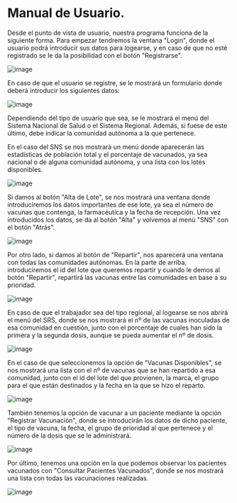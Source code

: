# Manual de Usuario.

Desde el punto de vista de usuario, nuestra programa funciona de la siguiente forma.
Para empezar tendremos la ventana "Login", donde el usuario podrá introducir sus datos para logearse, y en caso de que no esté registrado
se le da la posibilidad con el botón "Registrarse".

![image](https://user-images.githubusercontent.com/90713138/146956793-aa1710aa-3101-441a-8f37-4c58c3b9e704.png)


En caso de que el usuario se registre, se le mostrará un formulario donde deberá introducir los siguientes datos:

![image](https://user-images.githubusercontent.com/90713138/146956960-98d22de4-049a-485d-af84-830ea886a596.png)

Dependiendo del tipo de usuario que sea, se le mostrará el menú del Sistema Nacional de Salud o el Sistema Regional. Además, si fuese de este último, debe indicar
la comunidad autónoma a la que pertenece. 

En el caso del SNS se nos mostrará un menú donde aparecerán las estadísticas de población total y el porcentaje de vacunados, ya sea nacional o de 
alguna comunidad autónoma, y una lista con los lotes disponibles. 

![image](https://user-images.githubusercontent.com/90713138/146982530-21cf380c-47d4-43e7-b472-d3cd40fcd17b.png)



Si damos al botón "Alta de Lote", se nos mostrará una ventana donde introduciremos los datos importantes de ese lote, ya sea el número de
vacunas que contenga, la farmacéutica y la fecha de recepción. Una vez introducidos los datos, se da al botón "Alta" y volvemos al menú "SNS"
con el botón "Atrás".

![image](https://user-images.githubusercontent.com/90713138/146957964-91146658-a862-434b-ab9c-8250a0ddf0b1.png)

Por otro lado, si damos al botón de "Repartir", nos aparecerá una ventana con todas las comunidades autónomas. En la parte de arriba, introduciremos
el id del lote que queremos repartir y cuando le demos al botón "Repartir", repartirá las vacunas entre las comunidades en base a su prioridad.

![image](https://user-images.githubusercontent.com/90713138/146958266-4d19087b-3f0c-433f-b337-335682bdcff6.png)

En caso de que el trabajador sea del tipo regional, al logearse se nos abrirá el menú del SRS, donde se nos mostrará el nº de las vacunas inoculadas de 
esa comunidad en cuestión, junto con el porcentaje de cuales han sido la primera y la segunda dosis, aunque se pueda aumentar el nº de dosis.

![image](https://user-images.githubusercontent.com/90713138/146982629-7679f39e-dc5e-4ba4-b054-5c160cfd9a74.png)


En el caso de que seleccionemos la opción de "Vacunas Disponibles", se nos mostrará una lista con el nº de vacunas que se han repartido a esa comunidad, junto con
el id del lote del que provienen, la marca, el grupo para el que están destinados y la fecha en la que se hizo el reparto.

![image](https://user-images.githubusercontent.com/90713138/146959590-09038add-6f6e-4d00-960d-23f6638a912d.png)

También tenemos la opción de vacunar a un paciente mediante la opción "Registrar Vacunación", donde se introducirán los datos de dicho paciente, el tipo de vacuna,
la fecha, el grupo de prioridad al que pertenece y el número de la dosis que se le administrará.

![image](https://user-images.githubusercontent.com/90713138/146960753-062abd76-a95b-47d7-a0a3-17fbfc4ac814.png)

Por último, tenemos una opción en la que podemos observar los pacientes vacunados con "Consultar Pacientes Vacunados", donde se nos mostrará una lista 
con todas las vacunaciones realizadas.

![image](https://user-images.githubusercontent.com/90713138/146961000-e383db83-f919-4f08-9f8c-1350b4c741f7.png)





